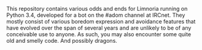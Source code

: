 This repository contains various odds and ends for Limnoria running on
Python 3.4, developed for a bot on the #adom channel at IRCnet. They mostly
consist of various boredom expression and avoidance features that have
evolved over the span of several years and are unlikely to be of any
conceivable use to anyone. As such, you may also encounter some quite old and
smelly code. And possibly dragons.

